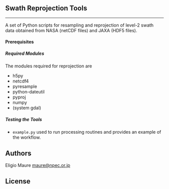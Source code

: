 ## Swath Reprojection Tools
--- 
A set of Python scripts for resampling and reprojection of level-2 swath data obtained from NASA (netCDF files) and JAXA (HDF5 files).

#### Prerequisites
##### Required Modules
The modules required for reprojection are

- h5py
- netcdf4
- pyresample
- python-dateutil
- pyproj
- numpy 
- (system gdal)

##### Testing the Tools
- ```example.py``` used to run processing routines and provides an example of the workflow.

## Authors

Eligio Maure <maure@npec.or.jp>

## License
